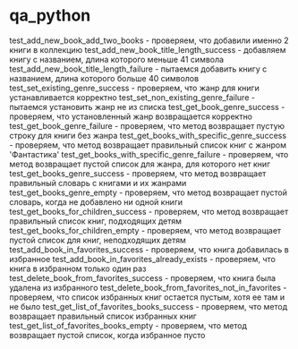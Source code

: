 # qa_python

test_add_new_book_add_two_books - проверяем, что добавили именно 2 книги в коллекцию
test_add_new_book_title_length_success - добавляем книгу с названием, длина которого меньше 41 символа
test_add_new_book_title_length_failure - пытаемся добавить книгу с названием, длина которого больше 40 символов
test_set_existing_genre_success - проверяем, что жанр для книги устанавливается корректно
test_set_non_existing_genre_failure - пытаемся установить жанр не из списка
test_get_book_genre_success - проверяем, что установленный жанр возвращается корректно
test_get_book_genre_failure - проверяем, что метод возвращает пустую строку для книги без жанра
test_get_books_with_specific_genre_success - проверяем, что метод возвращает правильный список книг с жанром 'Фантастика'
test_get_books_with_specific_genre_failure - проверяем, что метод возвращает пустой список для жанра, для которого нет книг
test_get_books_genre_success - проверяем, что метод возвращает правильный словарь с книгами и их жанрами
test_get_books_genre_empty - проверяем, что метод возвращает пустой словарь, когда не добавлено ни одной книги
test_get_books_for_children_success - проверяем, что метод возвращает правильный список книг, подходящих детям
test_get_books_for_children_empty - проверяем, что метод возвращает пустой список для книг, неподходящих детям
test_add_book_in_favorites_success - проверяем, что книга добавилась в избранное
test_add_book_in_favorites_already_exists - проверяем, что книга в избранном только один раз
test_delete_book_from_favorites_success - проверяем, что книга была удалена из избранного
test_delete_book_from_favorites_not_in_favorites - проверяем, что список избранных книг остается пустым, хотя ее там и не было
test_get_list_of_favorites_books_success - проверяем, что метод возвращает правильный список избранных книг
test_get_list_of_favorites_books_empty - проверяем, что метод возвращает пустой список, когда избранное пусто
